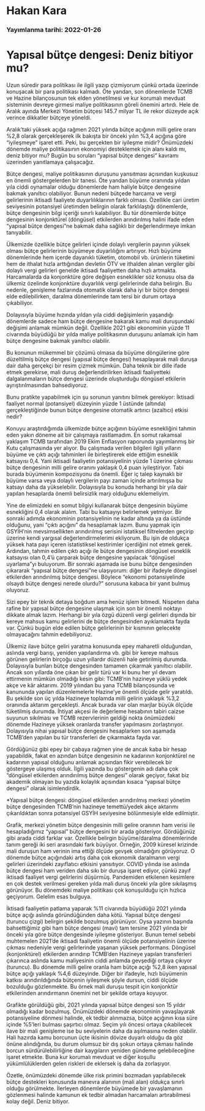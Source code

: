 # Hakan Kara

### Yayımlanma tarihi: 2022-01-26

# Yapısal bütçe dengesi: Deniz bitiyor mu?

Uzun süredir para politikası ile ilgili yazıp çizmiyorum çünkü ortada üzerinde konuşacak bir para politikası kalmadı. Öte yandan, son dönemlerde TCMB ve Hazine bilançosunun tek elden yönetilmesi ve kur korumalı mevduat sisteminin devreye girmesi maliye politikasının göreli önemini artırdı. Hele de Aralık ayında Merkezi Yönetim bütçesi 145.7 milyar TL ile rekor düzeyde açık verince dikkatler bütçeye yöneldi.

Aralık’taki yüksek açığa rağmen 2021 yılında bütçe açığının milli gelire oranı %2,8 olarak gerçekleşerek ilk bakışta bir önceki yılın %3,4 açığına göre “iyileşmeye” işaret etti. Peki, bu gerçekten bir iyileşme midir? Önümüzdeki dönemde maliye politikasının ekonomiyi desteklemek için alanı kaldı mı, deniz bitiyor mu? Bugün bu soruları “yapısal bütçe dengesi” kavramı üzerinden yanıtlamaya çalışacağız.

Bütçe dengesi, maliye politikasının duruşunu yansıtması açısından kuşkusuz en önemli göstergelerden bir tanesi. Öte yandan büyüme oranında yıldan yıla ciddi oynamalar olduğu dönemlerde ham haliyle bütçe dengesine bakmak yanıltıcı olabiliyor. Bunun nedeni bütçede harcama ve vergi gelirlerinin iktisadi faaliyete duyarlılıklarının farklı olması. Özellikle cari üretim seviyesinin potansiyel üretimden belirgin olarak farklılaştığı dönemlerde, bütçe dengesinin bilgi içeriği sınırlı kalabiliyor. Bu tür dönemlerde bütçe dengesinin konjonktürel (döngüsel) etkilerden arındırılmış halini ifade eden “yapısal bütçe dengesi”ne bakmak daha sağlıklı bir değerlendirmeye imkan tanıyabilir.

Ülkemizde özellikle bütçe gelirleri içinde dolaylı vergilerin payının yüksek olması bütçe gelirlerinin büyümeye duyarlılığını artırıyor. Hızlı büyüme dönemlerinde hem içerde dayanıklı tüketim, otomobil vb. ürünlerin tüketimi hem de ithalat hızla arttığından devletin ÖTV ve ithalden alınan vergiler gibi dolaylı vergi gelirleri genelde iktisadi faaliyetten daha hızlı artmakta. Harcamalarda da konjonktüre göre değişen esneklikler söz konusu olsa da ülkemiz özelinde konjonktüre duyarlılık vergi gelirlerinde daha belirgin. Bu nedenle, genişleme fazlarında otomatik olarak daha iyi bir bütçe dengesi elde edilebilirken, daralma dönemlerinde tam tersi bir durum ortaya çıkabiliyor.

Dolayısıyla büyüme hızında yıldan yıla ciddi değişimlerin yaşandığı dönemlerde sadece ham bütçe dengesine bakarak kamu mali duruşundaki değişimi anlamak mümkün değil. Özellikle 2021 gibi ekonominin yüzde 11 civarında büyüdüğü bir yılda maliye politikasının duruşunu anlamak için ham bütçe dengesine bakmak yanıltıcı olabilir.

Bu konunun mükemmel bir çözümü olmasa da büyüme döngülerine göre düzeltilmiş bütçe dengesi (yapısal bütçe dengesi) hesaplayarak mali duruşa dair daha gerçekçi bir resim çizmek mümkün. Daha teknik bir dille ifade etmek gerekirse, mali duruş değerlendirilirken iktisadi faaliyetteki dalgalanmaların bütçe dengesi üzerinde oluşturduğu döngüsel etkilerin ayrıştırılmasından bahsediyoruz.

Bunu pratikte yapabilmek için şu sorunun yanıtını bilmek gerekiyor: İktisadi faaliyet normal (potansiyel) düzeyinin yüzde 1 üstünde (altında) gerçekleştiğinde bunun bütçe dengesine otomatik artırıcı (azaltıcı) etkisi nedir?

Konuyu araştırdığımda ülkemizde bütçe açığının büyüme esnekliğini tahmin eden yakın döneme ait bir çalışmaya rastlamadım. En somut rakamsal yaklaşım TCMB tarafından 2019 Ekim Enflasyon raporunda yayımlanmış bir Kutu çalışmasında yer alıyor. Bu çalışmada verilen bilgileri ilgili yılların büyüme ve çıktı açığı tahminleri ile birleştirerek elde ettiğim esneklik katsayısı 0,4. Yani iktisadi faaliyetin potansiyelinin yüzde 1 üzerine çıkması bütçe dengesinin milli gelire oranını yaklaşık 0,4 puan iyileştiriyor. Tabi burada büyümenin kompozisyonu da önemli. Eğer iç talep kaynaklı bir büyüme varsa veya dolaylı vergilerin payı zaman içinde artırılmışsa bu katsayı daha da yükselebilir. Dolayısıyla bu konuda herhangi bir yıla dair yapılan hesaplarda önemli belirsizlik marjı olduğunu eklemeliyim.

Yine de elimizdeki en somut bilgiyi kullanarak bütçe dengesinin büyüme esnekliğini 0,4 olarak alalım. Tabi bu katsayıyı belirlemek yetmiyor. Bir sonraki adımda ekonominin potansiyelinin ne kadar altında ya da üstünde olduğunu, yani “çıktı açığını” da hesaplamak lazım. Bunu yapmak için GSYİH’nin mevsimsellikten arındırılmış serisini istatiksel filtrelerden geçirip üzerine kendi yargısal değerlendirmelerimi ekliyorum. Bu işin de oldukça yüksek hata payı içeren istatistiksel kestirimler içerdiğini not etmek gerek. Ardından, tahmin edilen çıktı açığı ile bütçe dengesinin döngüsel esneklik katsayısı olan 0,4’ü çarparak bütçe dengesine yapılacak “döngüsel uyarlama”yı buluyorum. Bir sonraki aşamada ise bunu bütçe dengesinden çıkararak “yapısal bütçe dengesi”ne ulaşıyorum: diğer bir ifadeyle döngüsel etkilerden arındırılmış bütçe dengesi. Böylece “ekonomi potansiyelinde olsaydı bütçe dengesi nerede olurdu?” sorusuna kabaca bir yanıt bulmuş oluyoruz.

Sizi epey bir teknik detaya boğdum ama henüz işlem bitmedi. Nispeten daha rafine bir yapısal bütçe dengesine ulaşmak için son bir önemli noktayı dikkate almak lazım. Herhangi bir yıla özgü düzenli vergi gelirleri dışında bir kereye mahsus kamu gelirlerini de bütçe dengesinden ayıklamakta fayda var. Çünkü bugün elde edilen bütçe gelirlerinin bir kısmının gelecekte olmayacağını tahmin edebiliyoruz.

Ülkemiz ilave bütçe geliri yaratma konusunda epey maharetli olduğundan, aslında vergi barışı, yeniden yapılandırma vb. gibi bir kereye mahsus görünen gelirlerin birçoğu uzun yıllardır düzenli hale getirilmiş durumda. Dolayısıyla bunları bütçe dengesinden tamamen çıkarmak yanıltıcı olabilir. Ancak son yıllarda öne çıkan bir gelir türü var ki bunu her yıl devam ettirmenin mümkün olmadığı kesin gibi: TCMB’nin hazineye yüklü yedek akçe ve kâr aktarımı. 2019 yılından bu yana TCMB bilançosunda ve kanununda yapılan düzenlemelerle Hazine’ye önemli ölçüde gelir yaratıldı. Bu şekilde son üç yılda Hazineye toplamda milli gelirin yaklaşık %3,2 oranında aktarım gerçekleşti. Ancak burada var olan marjlar büyük ölçüde tüketilmiş durumda. İhtiyat akçesi ile değerleme hesabının tabiri caizse suyunun sıkılması ve TCMB rezervlerinin geldiği nokta önümüzdeki dönemde Hazineye yüksek oranlarda transfer yapılmasını zorlaştırıyor. Dolayısıyla nihai yapısal bütçe dengesini hesaplarken son aşamada TCMB’den yapılan bu tür transferleri de çıkarmakta fayda var.

Gördüğünüz gibi epey bir çabaya rağmen yine de ancak kaba bir hesap yapabildik, fakat en azından bütçe dengesinin ne kadarının konjonktürel ne kadarının yapısal olduğunu anlamak açısından fikir verebilecek bir göstergeye ulaşmış olduk. İlgili yazında bu göstergenin adı daha çok “döngüsel etkilerden arındırılmış bütçe dengesi” olarak geçiyor, fakat biz akademik olmayan bu yazıda kolaylık açısından kısaca “yapısal bütçe dengesi” olarak isimlendirdik.

*Yapısal bütçe dengesi: döngüsel etkilerden arındırılmış merkezi yönetim bütçe dengesinden TCMB’nin hazineye temettü/yedek akçe aktarımı çıkarıldıktan sonra potansiyel GSYİH seviyesine bölünmesiyle elde edilmiştir.

Grafik, merkezi yönetim bütçe dengesinin milli gelire oranının ham verisi ile hesapladığımız “yapısal” bütçe dengesini bir arada gösteriyor. Gördüğünüz gibi arada ciddi farklar var. Özellikle belirgin büyüme/daralma dönemlerinde tanım gereği iki seri arasındaki fark büyüyor. Örneğin, 2009 küresel krizinde mali duruşun ham verinin ima ettiği ölçüde gevşek olmadığını görüyoruz. O dönemde bütçe açığındaki artış daha çok ekonomik daralmanın vergi gelirleri üzerindeki zayıflatıcı etkisini yansıtıyor. COVID yılında ise aslında bütçe dengesi ham veriden daha sıkı bir duruşa işaret ediyor, çünkü zayıf iktisadi faaliyet vergi gelirlerini düşürmüş. Pandemiden etkilenen kesimlere en çok destek verilmesi gereken yılda mali duruş önceki yıla göre sıkılaşmış görünüyor. Bu dönemdeki maliye politikası çok konuşulduğu için hızlıca geçiyorum. Gelelim esas bulguya.

İktisadi faaliyetin patlama yaparak %11 civarında büyüdüğü 2021 yılında bütçe açığı aslında göründüğünden daha kötü. Yapısal bütçe dengesi (turuncu çizgi) belirgin şekilde bozulmuş görünüyor. Oysa yazının başında bahsettiğimiz gibi ham bütçe dengesi (mavi) tam tersine 2021 yılında bir önceki yıla göre bütçe dengesinde iyileşme gösteriyor. Bunun temel sebebi muhtemelen 2021’de iktisadi faaliyetin önemli ölçüde potansiyelinin üzerine çıkması nedeniyle vergi gelirlerinde yaşanan yüksek performans. Döngüsel (konjonktürel) etkilerden arındırıp TCMB’den Hazineye yapılan transferleri çıkarınca aslında kamu maliyesinin ciddi anlamda gevşediği ortaya çıkıyor (turuncu). Bu dönemde milli gelire oranla ham bütçe açığı %2,8 iken yapısal bütçe açığı yaklaşık %4,6 düzeyinde. Diğer bir ifadeyle, hızlı büyümenin katkısı arındırıldığında bütçenin iyileşmek şöyle dursun, ciddi ölçüde bozulduğu gözlenmekte. Bu örnek mali duruşu tespit için konjonktür etkilerinden arındırmanın önemini net bir şekilde ortaya koyuyor.

Grafikte görüldüğü gibi, 2021 yılında yapısal bütçe dengesi son 15 yıldır olmadığı kadar bozulmuş. Önümüzdeki dönemde ekonominin yavaşlayarak potansiyeline dönmesi halinde, ek tedbir alınmazsa, bütçe açığının kısa süre içinde %5’leri bulması şaşırtıcı olmaz. Seçim yılı öncesi ortaya çıkabilecek ilave bir mali genişleme ise bu seviyelerin daha da aşılmasına neden olabilir. Hali hazırda kamu borcunun üçte ikisinin dövize duyarlı olduğu da göz önüne alındığında, bu durum olumsuz bir dış şokun ortaya çıkması halinde borcun sürdürülebilirliğine dair kaygıların yeniden gündeme gelebileceğine işaret etmekte. Buna kur korumalı mevduat ve diğer koşullu yükümlülüklerden gelen riskleri de eklersek iş daha da zorlaşıyor.

Özetle, önümüzdeki dönemde ülke risk primini bozmadan yapılabilecek bütçe destekleri konusunda manevra alanının (mali alan) oldukça sınırlı olduğu görülmekte. İlerleyen dönemlerde büyümede bir yavaşlamanın gözlenmesi halinde kamunun ek tedbir almadan harcamaları artırabilmesi kolay değil. Deniz bitiyor.

